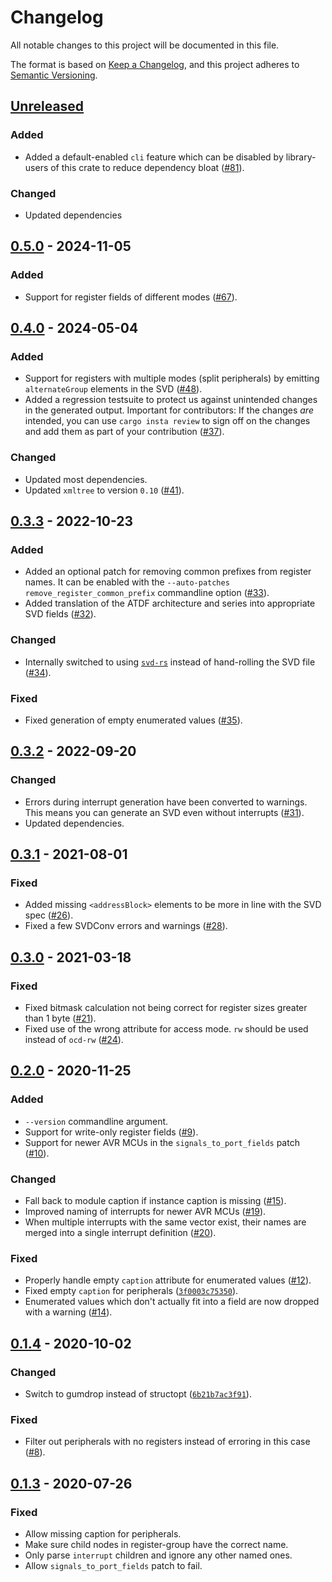 # Changelog
All notable changes to this project will be documented in this file.

The format is based on [Keep a Changelog](https://keepachangelog.com/en/1.0.0/),
and this project adheres to [Semantic Versioning](https://semver.org/spec/v2.0.0.html).

## [Unreleased]
### Added
- Added a default-enabled `cli` feature which can be disabled by library-users
  of this crate to reduce dependency bloat ([#81]).

### Changed
- Updated dependencies

[#81]: https://github.com/Rahix/atdf2svd/pull/81


## [0.5.0] - 2024-11-05
### Added
- Support for register fields of different modes ([#67]).

[#67]: https://github.com/Rahix/atdf2svd/pull/67


## [0.4.0] - 2024-05-04
### Added
- Support for registers with multiple modes (split peripherals) by emitting
  `alternateGroup` elements in the SVD ([#48]).
- Added a regression testsuite to protect us against unintended changes in the
  generated output.  Important for contributors:  If the changes _are_ intended,
  you can use `cargo insta review` to sign off on the changes and add them as part
  of your contribution ([#37]).

### Changed
- Updated most dependencies.
- Updated `xmltree` to version `0.10` ([#41]).

[#37]: https://github.com/Rahix/atdf2svd/pull/37
[#41]: https://github.com/Rahix/atdf2svd/pull/41
[#48]: https://github.com/Rahix/atdf2svd/pull/48


## [0.3.3] - 2022-10-23
### Added
- Added an optional patch for removing common prefixes from register names.  It
  can be enabled with the `--auto-patches remove_register_common_prefix`
  commandline option ([#33]).
- Added translation of the ATDF architecture and series into appropriate SVD
  fields ([#32]).

### Changed
- Internally switched to using [`svd-rs`] instead of hand-rolling the SVD file
  ([#34]).

### Fixed
- Fixed generation of empty enumerated values ([#35]).

[`svd-rs`]: https://crates.io/crates/svd-rs
[#32]: https://github.com/Rahix/atdf2svd/pull/32
[#33]: https://github.com/Rahix/atdf2svd/pull/33
[#34]: https://github.com/Rahix/atdf2svd/pull/34
[#35]: https://github.com/Rahix/atdf2svd/pull/35


## [0.3.2] - 2022-09-20
### Changed
- Errors during interrupt generation have been converted to warnings.  This
  means you can generate an SVD even without interrupts ([#31]).
- Updated dependencies.

[#31]: https://github.com/Rahix/atdf2svd/pull/31


## [0.3.1] - 2021-08-01
### Fixed
- Added missing `<addressBlock>` elements to be more in line with the SVD spec
  ([#26]).
- Fixed a few SVDConv errors and warnings ([#28]).

[#26]: https://github.com/Rahix/atdf2svd/pull/26
[#28]: https://github.com/Rahix/atdf2svd/pull/28



## [0.3.0] - 2021-03-18
### Fixed
- Fixed bitmask calculation not being correct for register sizes greater than
  1 byte ([#21]).
- Fixed use of the wrong attribute for access mode. `rw` should be used instead
  of `ocd-rw` ([#24]).

[#21]: https://github.com/Rahix/atdf2svd/pull/21
[#24]: https://github.com/Rahix/atdf2svd/pull/24


## [0.2.0] - 2020-11-25
### Added
- `--version` commandline argument.
- Support for write-only register fields ([#9]).
- Support for newer AVR MCUs in the `signals_to_port_fields` patch ([#10]).

### Changed
- Fall back to module caption if instance caption is missing ([#15]).
- Improved naming of interrupts for newer AVR MCUs ([#19]).
- When multiple interrupts with the same vector exist, their names are merged
  into a single interrupt definition ([#20]).

### Fixed
- Properly handle empty `caption` attribute for enumerated values ([#12]).
- Fixed empty `caption` for peripherals ([`3f0003c75350`]).
- Enumerated values which don't actually fit into a field are now dropped with
  a warning ([#14]).

[#9]: https://github.com/Rahix/atdf2svd/pull/9
[#10]: https://github.com/Rahix/atdf2svd/pull/10
[#12]: https://github.com/Rahix/atdf2svd/pull/12
[#14]: https://github.com/Rahix/atdf2svd/pull/14
[#15]: https://github.com/Rahix/atdf2svd/pull/15
[#19]: https://github.com/Rahix/atdf2svd/pull/19
[#20]: https://github.com/Rahix/atdf2svd/pull/20
[`3f0003c75350`]: https://github.com/Rahix/atdf2svd/commit/3f0003c753506618d8da1bd9e2995e9d88b0d878


## [0.1.4] - 2020-10-02
### Changed
- Switch to gumdrop instead of structopt ([`6b21b7ac3f91`]).

### Fixed
- Filter out peripherals with no registers instead of erroring in this case ([#8]).

[#8]: https://github.com/Rahix/atdf2svd/pull/8
[`6b21b7ac3f91`]: https://github.com/Rahix/atdf2svd/commit/6b21b7ac3f910f9a497bbd70cdd1b64771a799d8


## [0.1.3] - 2020-07-26
### Fixed
- Allow missing caption for peripherals.
- Make sure child nodes in register-group have the correct name.
- Only parse `interrupt` children and ignore any other named ones.
- Allow `signals_to_port_fields` patch to fail.


[Unreleased]: https://github.com/Rahix/atdf2svd/compare/v0.5.0...HEAD
[0.5.0]: https://github.com/Rahix/atdf2svd/compare/v0.4.0...v0.5.0
[0.4.0]: https://github.com/Rahix/atdf2svd/compare/v0.3.3...v0.4.0
[0.3.3]: https://github.com/Rahix/atdf2svd/compare/v0.3.2...v0.3.3
[0.3.2]: https://github.com/Rahix/atdf2svd/compare/v0.3.1...v0.3.2
[0.3.1]: https://github.com/Rahix/atdf2svd/compare/v0.3.0...v0.3.1
[0.3.0]: https://github.com/Rahix/atdf2svd/compare/v0.2.0...v0.3.0
[0.2.0]: https://github.com/Rahix/atdf2svd/compare/v0.1.4...v0.2.0
[0.1.4]: https://github.com/Rahix/atdf2svd/compare/v0.1.3...v0.1.4
[0.1.3]: https://github.com/Rahix/atdf2svd/releases/tag/v0.1.3
